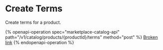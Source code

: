 # Create Terms

Create terms for a product.

{% openapi-operation spec="marketplace-catalog-api" path="/v1/catalog/products/{productId}/terms" method="post" %}
[Broken link](broken-reference)
{% endopenapi-operation %}
